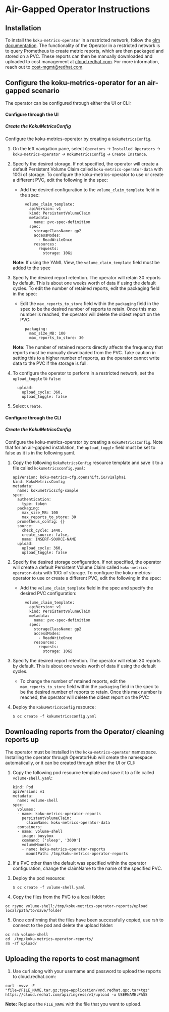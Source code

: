 # Air-Gapped Operator Instructions
## Installation
To install the `koku-metrics-operator` in a restricted network, follow the [olm documentation](https://docs.openshift.com/container-platform/4.5/operators/admin/olm-restricted-networks.html). The functionality of the Operator in a restricted network is to query Prometheus to create metric reports, which are then packaged and stored on a PVC. These reports can then be manually downloaded and uploaded to cost management at [cloud.redhat.com](https://cloud.redhat.com). For more information, reach out to <cost-mgmt@redhat.com>.
## Configure the koku-metrics-operator for an air-gapped scenario
The operator can be configured through either the UI or CLI:
#### Configure through the UI
##### Create the KokuMetricsConfig
Configure the koku-metrics-operator by creating a `KokuMetricsConfig`.
1. On the left navigation pane, select `Operators` -> `Installed Operators` -> `koku-metrics-operator` -> `KokuMetricsConfig` -> `Create Instance`.
2. Specify the desired storage. If not specified, the operator will create a default Persistent Volume Claim called `koku-metrics-operator-data` with 10Gi of storage. To configure the koku-metrics-operator to use or create a different PVC, edit the following in the spec: 
    * Add the desired configuration to the `volume_claim_template` field in the spec:

        ```
          volume_claim_template:
            apiVersion: v1
            kind: PersistentVolumeClaim
            metadata:
              name: pvc-spec-definition
            spec:
              storageClassName: gp2
              accessModes:
                - ReadWriteOnce
              resources:
                requests:
                  storage: 10Gi
        ```

    **Note:** If using the YAML View, the `volume_claim_template` field must be added to the spec
3. Specify the desired report retention. The operator will retain 30 reports by default. This is about one weeks worth of data if using the default cycles. To edit the number of retained reports, edit the packaging field in the spec: 
    * Edit the `max_reports_to_store` field within the `packaging` field in the spec to be the desired number of reports to retain. Once this max number is reached, the operator will delete the oldest report on the PVC:

        ```
          packaging:
            max_size_MB: 100
            max_reports_to_store: 30
        ```

    **Note:** The number of retained reports directly affects the frequency that reports must be manually downloaded from the PVC. Take caution in setting this to a higher number of reports, as the operator cannot write data to the PVC if the storage is full. 
4. To configure the operator to perform in a restricted network, set the `upload_toggle` to `false`:

    ```
      upload:
        upload_cycle: 360,
        upload_toggle: false
    ```
5. Select `Create`.

#### Configure through the CLI
##### Create the KokuMetricsConfig
Configure the koku-metrics-operator by creating a `KokuMetricsConfig`. Note that for an air-gapped installation, the `upload_toggle` field must be set to false as it is in the following yaml. 
1. Copy the following `KokuMetricsConfig` resource template and save it to a file called `kokumetricsconfig.yaml`:

    ```
    apiVersion: koku-metrics-cfg.openshift.io/v1alpha1
    kind: KokuMetricsConfig
    metadata:
      name: kokumetricscfg-sample
    spec:
      authentication:
        type: token
      packaging:
        max_size_MB: 100
        max_reports_to_store: 30
      prometheus_config: {}
      source:
        check_cycle: 1440,
        create_source: false,
        name: INSERT-SOURCE-NAME
      upload:
        upload_cycle: 360,
        upload_toggle: false
    ```

2. Specify the desired storage configuration. If not specified, the operator will create a default Persistent Volume Claim called `koku-metrics-operator-data` with 10Gi of storage. To configure the koku-metrics-operator to use or create a different PVC, edit the following in the spec: 
    * Add the `volume_claim_template` field in the spec and specify the desired PVC configuration:

        ```
          volume_claim_template:
            apiVersion: v1
            kind: PersistentVolumeClaim
            metadata:
              name: pvc-spec-definition
            spec:
              storageClassName: gp2
              accessModes:
                - ReadWriteOnce
              resources:
                requests:
                  storage: 10Gi
        ```
3. Specify the desired report retention. The operator will retain 30 reports by default. This is about one weeks worth of data if using the default cycles. 
    * To change the number of retained reports, edit the `max_reports_to_store` field within the `packaging` field in the spec to be the desired number of reports to retain. Once this max number is reached, the operator will delete the oldest report on the PVC:
4. Deploy the `KokuMetricsConfig` resource:
    ```
    $ oc create -f kokumetricsconfig.yaml
    ```
## Downloading reports from the Operator/ cleaning reports up
The operator must be installed in the `koku-metrics-operator` namespace. Installing the operator through OperatorHub will create the namespace automatically, or it can be created through either the UI or CLI:
1. Copy the following pod resource template and save it to a file called `volume-shell.yaml`:

    ```
    kind: Pod
    apiVersion: v1
    metadata:
      name: volume-shell
    spec:
      volumes:
      - name: koku-metrics-operator-reports
        persistentVolumeClaim:
          claimName: koku-metrics-operator-data
      containers:
      - name: volume-shell
        image: busybox
        command: ['sleep', '3600']
        volumeMounts:
        - name: koku-metrics-operator-reports
          mountPath: /tmp/koku-metrics-operator-reports
    ```
2. If a PVC other than the default was specified within the operator configuration, change the claimName to the name of the specified PVC.
3. Deploy the pod resource:
    ```
    $ oc create -f volume-shell.yaml
    ```
4. Copy the files from the PVC to a local folder: 
  ```
  oc rsync volume-shell:/tmp/koku-metrics-operator-reports/upload local/path/to/save/folder
  ```
5. Once confirming that the files have been successfully copied, use rsh to connect to the pod and delete the upload folder: 
  ```
  oc rsh volume-shell
  cd  /tmp/koku-metrics-operator-reports/
  rm -rf upload/
  ```
## Uploading the reports to cost managment 
1. Use curl along with your username and password to upload the reports to cloud.redhat.com: 
```
curl -vvvv -F "file=@FILE_NAME.tar.gz;type=application/vnd.redhat.qpc.tar+tgz"  https://cloud.redhat.com/api/ingress/v1/upload -u USERNAME:PASS
```
 **Note:** Replace the `FILE_NAME` with the file that you want to upload. 
